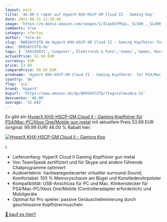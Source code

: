 ```yaml
---
layout: post
title: '46.00 % rabat auf HyperX KHX-HSCP-GM Cloud II - Gaming Kop'
date: 2021-06-21 11:38:48
image: 'https://m.media-amazon.com/images/I/41apEUfMVpL._SL500_._SL400_.jpg'
comments: true
category: ofertas
author: 'tole.es'
slug: 'B00SAYCVTQ-de HyperX KHX-HSCP-GM Cloud II - Gaming Kopfhörer für...'
sku: 'B00SAYCVTQ-de'
tags: [ '249195031','Computer','Elektronik & Foto','Games','Games, Hardware & Zubehör für PC','Gaming-Headsets für PC','Gaming-Headsets für PlayStation 4','Kopfhörer','Kopfhörer & Zubehör','PlayStation 4','Produkte','Sound & Boxen','Zubehör für PC','Zubehör für PlayStation 4','hyperx', ]
actualPrice: 53.99 EUR
currency: EUR
price: 53.99
comparePrice: 99.99 EUR
prodname: 'HyperX KHX-HSCP-GM Cloud II - Gaming Kopfhörer  für PS4/Mac-PC/Xbox One/Mobile  gun metal'
country: 'de'
flag: '🇩🇪'
brand: 'HyperX'
buyurl: 'https://www.amazon.de/dp/B00SAYCVTQ/?tag=tolees0ca-21'
descuento: '46.00'
average: '52.682'
---
```


Es gibt ein [HyperX KHX-HSCP-GM Cloud II - Gaming Kopfhörer  für PS4/Mac-PC/Xbox One/Mobile  gun metal](https://www.amazon.de/dp/B00SAYCVTQ/?tag=tolees0ca-21) mit aktuellem Preis 53.99 EUR (original: 99.99 EUR) 46.00 % Rabatt hier:

[![HyperX KHX-HSCP-GM Cloud II - Gaming Kop](https://m.media-amazon.com/images/I/41apEUfMVpL._SL500_._SL400_.jpg)](https://www.amazon.de/dp/B00SAYCVTQ/?tag=tolees0ca-21)

ℹ️:

- Lieferumfang: HyperX Cloud II Gaming Kopfhörer gun metal
- Von TeamSpeak zertifiziert und für Skype und andere führende Chatprogramme optimiert
- Audioerlebnis: hardwaregesteuerter virtueller surround-Sound; Komfortabel: 100 % Memoryschaum am Bügel und Kunstlederohrpolster
- Kompatibilität: USB-Anschluss für PC und Mac. Klinkenstecker für PS4/Mac-PC/Xbox One/Mobile (Controlleradapter erforderlich) und Mobilgeräte
- Optimal für Pro spieler: passive Geräuscheliminierung durch geschlossene Kopfhörermuscheln

[🛒 kauf es hier!!](https://www.amazon.de/dp/B00SAYCVTQ/?tag=tolees0ca-21)
